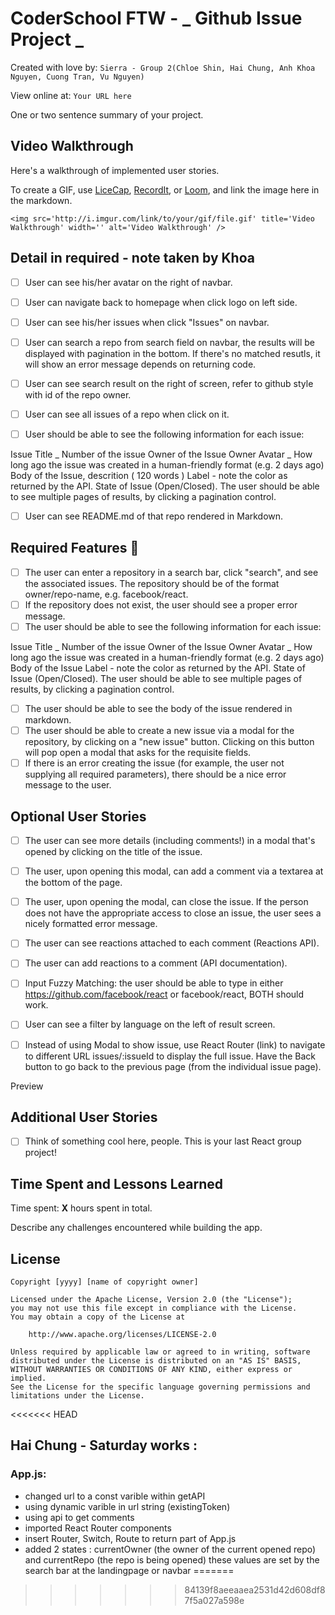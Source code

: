 # CoderSchool FTW - _ Github Issue Project _

Created with love by: `Sierra - Group 2(Chloe Shin, Hai Chung, Anh Khoa Nguyen, Cuong Tran, Vu Nguyen)`

View online at: `Your URL here`

One or two sentence summary of your project.

## Video Walkthrough

Here's a walkthrough of implemented user stories.

To create a GIF, use [LiceCap](http://www.cockos.com/licecap/), [RecordIt](http://www.recordit.co), or [Loom](http://www.useloom.com), and link the image here in the markdown.

```
<img src='http://i.imgur.com/link/to/your/gif/file.gif' title='Video Walkthrough' width='' alt='Video Walkthrough' />
```

## Detail in required - note taken by Khoa

- [ ] User can see his/her avatar on the right of navbar.
- [ ] User can navigate back to homepage when click logo on left side.
- [ ] User can see his/her issues when click "Issues" on navbar.
- [ ] User can search a repo from search field on navbar, the results will be displayed with pagination in the bottom. If there's no matched resutls, it will show an error message depends on returning code.

- [ ] User can see search result on the right of screen, refer to github style with id of the repo owner.
- [ ] User can see all issues of a repo when click on it.
- [ ] User should be able to see the following information for each issue:

Issue Title _ Number of the issue
Owner of the Issue
Owner Avatar _ How long ago the issue was created in a human-friendly format (e.g. 2 days ago)
Body of the Issue, descrition ( 120 words )
Label - note the color as returned by the API.
State of Issue (Open/Closed).
The user should be able to see multiple pages of results, by clicking a pagination control.


- [ ] User can see README.md of that repo rendered in Markdown.

## Required Features 🎯

- [ ] The user can enter a repository in a search bar, click "search", and see the associated issues. The repository should be of the format owner/repo-name, e.g. facebook/react.
- [ ] If the repository does not exist, the user should see a proper error message.
- [ ] The user should be able to see the following information for each issue:

Issue Title _ Number of the issue
Owner of the Issue
Owner Avatar _ How long ago the issue was created in a human-friendly format (e.g. 2 days ago)
Body of the Issue
Label - note the color as returned by the API.
State of Issue (Open/Closed).
The user should be able to see multiple pages of results, by clicking a pagination control.

- [ ] The user should be able to see the body of the issue rendered in markdown.
- [ ] The user should be able to create a new issue via a modal for the repository, by clicking on a "new issue" button. Clicking on this button will pop open a modal that asks for the requisite fields.
- [ ] If there is an error creating the issue (for example, the user not supplying all required parameters), there should be a nice error message to the user.

## Optional User Stories

- [ ] The user can see more details (including comments!) in a modal that's opened by clicking on the title of the issue.
- [ ] The user, upon opening this modal, can add a comment via a textarea at the bottom of the page.
- [ ] The user, upon opening the modal, can close the issue. If the person does not have the appropriate access to close an issue, the user sees a nicely formatted error message.
- [ ] The user can see reactions attached to each comment (Reactions API).
- [ ] The user can add reactions to a comment (API documentation).

- [ ] Input Fuzzy Matching: the user should be able to type in either https://github.com/facebook/react or facebook/react, BOTH should work.


- [ ] User can see a filter by language on the left of result screen.
- [ ] Instead of using Modal to show issue, use React Router (link) to navigate to different URL issues/:issueId to display the full issue. Have the Back button to go back to the previous page (from the individual issue page).

Preview

## Additional User Stories

- [ ] Think of something cool here, people. This is your last React group project!

## Time Spent and Lessons Learned

Time spent: **X** hours spent in total.

Describe any challenges encountered while building the app.

## License

    Copyright [yyyy] [name of copyright owner]

    Licensed under the Apache License, Version 2.0 (the "License");
    you may not use this file except in compliance with the License.
    You may obtain a copy of the License at

        http://www.apache.org/licenses/LICENSE-2.0

    Unless required by applicable law or agreed to in writing, software
    distributed under the License is distributed on an "AS IS" BASIS,
    WITHOUT WARRANTIES OR CONDITIONS OF ANY KIND, either express or implied.
    See the License for the specific language governing permissions and
    limitations under the License.

<<<<<<< HEAD
## Hai Chung - Saturday works :
### App.js:
* changed url to a const varible within getAPI
* using dynamic varible in url string (existingToken)
* using api to get comments
* imported React Router components
* insert Router, Switch, Route to return part of App.js
* added 2 states : currentOwner (the owner of the current opened repo) and currentRepo (the repo is being opened) these values are set by the search bar at the landingpage or navbar
=======


>>>>>>> 84139f8aeeaaea2531d42d608df87f5a027a598e
